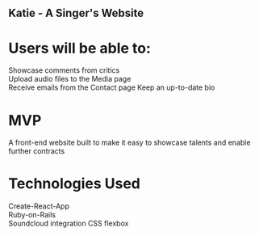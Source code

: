 ## Katie - A Singer's Website

# Users will be able to:  
Showcase comments from critics  
Upload audio files to the Media page  
Receive emails from the Contact page
Keep an up-to-date bio

# MVP
A front-end website built to make it easy to showcase talents and enable further contracts

# Technologies Used
Create-React-App  
Ruby-on-Rails  
Soundcloud integration
CSS flexbox  
